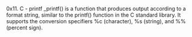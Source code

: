 0x11. C - printf
_printf() is a function that produces output according to a format string, similar to the printf() function in the C standard library. It supports the conversion specifiers %c (character), %s (string), and %% (percent sign).
